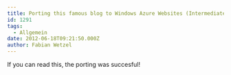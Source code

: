 ```yaml
---
title: Porting this famous blog to Windows Azure Websites (Intermediate Part)
id: 1291
tags:
  - Allgemein
date: 2012-06-18T09:21:50.000Z
author: Fabian Wetzel
---
```


If you can read this, the porting was succesful!
